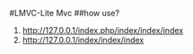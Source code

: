 #LMVC-Lite Mvc
##how use?
1.  http://127.0.0.1/index.php/index/index/index
2.  http://127.0.0.1/index/index/index
